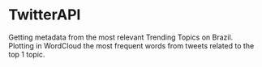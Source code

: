 # TwitterAPI
Getting metadata from the most relevant Trending Topics on Brazil.<br/>
Plotting in WordCloud the most frequent words from tweets related to the top 1 topic.
